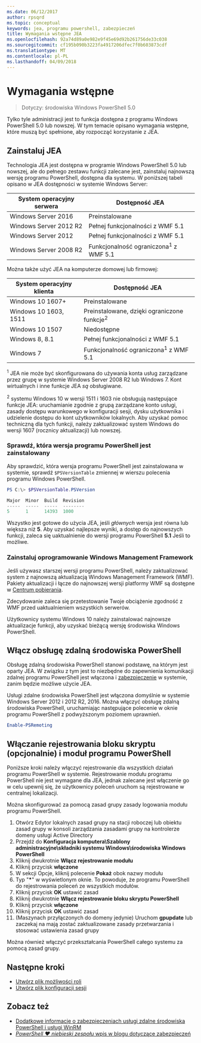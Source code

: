 ```yaml
---
ms.date: 06/12/2017
author: rpsqrd
ms.topic: conceptual
keywords: jea, programu powershell, zabezpieczeń
title: Wymagania wstępne JEA
ms.openlocfilehash: 92a74d89a0e982e9f45e69d92b261756de33c038
ms.sourcegitcommit: cf195b090b3223fa4917206dfec7f0b603873cdf
ms.translationtype: MT
ms.contentlocale: pl-PL
ms.lasthandoff: 04/09/2018
---
```

# <a name="prerequisites"></a>Wymagania wstępne

> Dotyczy: środowiska Windows PowerShell 5.0

Tylko tyle administracji jest to funkcja dostępna z programu Windows PowerShell 5.0 lub nowszej.
W tym temacie opisano wymagania wstępne, które muszą być spełnione, aby rozpocząć korzystanie z JEA.

## <a name="install-jea"></a>Zainstaluj JEA

Technologia JEA jest dostępna w programie Windows PowerShell 5.0 lub nowszej, ale do pełnego zestawu funkcji zalecane jest, zainstaluj najnowszą wersję programu PowerShell, dostępna dla systemu.
W poniższej tabeli opisano w JEA dostępności w systemie Windows Server:

System operacyjny serwera   | Dostępność JEA
--------------------------|--------------------------------
Windows Server 2016       | Preinstalowane
Windows Server 2012 R2    | Pełnej funkcjonalności z WMF 5.1
Windows Server 2012       | Pełnej funkcjonalności z WMF 5.1
Windows Server 2008 R2    | Funkcjonalność ograniczona<sup>1</sup> z WMF 5.1

Można także użyć JEA na komputerze domowej lub firmowej:

System operacyjny klienta   | Dostępność JEA
--------------------------|-----------------------------------------------------
Windows 10 1607+          | Preinstalowane
Windows 10 1603, 1511     | Preinstalowane, dzięki ograniczone funkcje<sup>2</sup>
Windows 10 1507           | Niedostępne
Windows 8, 8.1            | Pełnej funkcjonalności z WMF 5.1
Windows 7                 | Funkcjonalność ograniczona<sup>1</sup> z WMF 5.1

<sup>1</sup> JEA nie może być skonfigurowana do używania konta usług zarządzane przez grupę w systemie Windows Server 2008 R2 lub Windows 7.
Kont wirtualnych i inne funkcje JEA *są* obsługiwane.

<sup>2</sup> systemu Windows 10 w wersji 1511 i 1603 nie obsługują następujące funkcje JEA: uruchamianie zgodnie z grupą zarządzane konto usługi, zasady dostępu warunkowego w konfiguracji sesji, dysku użytkownika i udzielenie dostępu do kont użytkowników lokalnych.
Aby uzyskać pomoc techniczną dla tych funkcji, należy zaktualizować system Windows do wersji 1607 (rocznicy aktualizacji) lub nowszej.

### <a name="check-which-version-of-powershell-is-installed"></a>Sprawdź, która wersja programu PowerShell jest zainstalowany

Aby sprawdzić, która wersja programu PowerShell jest zainstalowana w systemie, sprawdź `$PSVersionTable` zmiennej w wierszu polecenia programu Windows PowerShell.

```powershell
PS C:\> $PSVersionTable.PSVersion

Major  Minor  Build  Revision
-----  -----  -----  --------
5      1      14393  1000
```

Wszystko jest gotowe do użycia JEA, jeśli *głównych* wersja jest równa lub większa niż **5**.
Aby uzyskać najlepsze wyniki, a dostęp do najnowszych funkcji, zaleca się uaktualnienie do wersji programu PowerShell **5.1** Jeśli to możliwe.

### <a name="install-windows-management-framework"></a>Zainstaluj oprogramowanie Windows Management Framework

Jeśli używasz starszej wersji programu PowerShell, należy zaktualizować system z najnowszą aktualizacją Windows Management Framework (WMF).
Pakiety aktualizacji i łącze do najnowszej wersji platformy WMF są dostępne w [Centrum pobierania](https://aka.ms/WMF5).

Zdecydowanie zaleca się przetestowanie Twoje obciążenie zgodność z WMF przed uaktualnieniem wszystkich serwerów.

Użytkownicy systemu Windows 10 należy zainstalować najnowsze aktualizacje funkcji, aby uzyskać bieżącą wersję środowiska Windows PowerShell.

## <a name="enable-powershell-remoting"></a>Włącz obsługę zdalną środowiska PowerShell

Obsługę zdalną środowiska PowerShell stanowi podstawę, na którym jest oparty JEA.
W związku z tym jest to niezbędne do zapewnienia komunikacji zdalnej programu PowerShell jest włączona i [zabezpieczenie](https://msdn.microsoft.com/powershell/scripting/setup/winrmsecurity) w systemie, zanim będzie możliwe użycie JEA.

Usługi zdalne środowiska PowerShell jest włączona domyślnie w systemie Windows Server 2012 i 2012 R2, 2016.
Można włączyć obsługę zdalną środowiska PowerShell, uruchamiając następujące polecenie w oknie programu PowerShell z podwyższonym poziomem uprawnień.

```powershell
Enable-PSRemoting
```

## <a name="enable-powershell-module-and-script-block-logging-optional"></a>Włączanie rejestrowania bloku skryptu (opcjonalnie) i moduł programu PowerShell

Poniższe kroki należy włączyć rejestrowanie dla wszystkich działań programu PowerShell w systemie.
Rejestrowanie modułu programu PowerShell nie jest wymagane dla JEA, jednak zalecane jest włączenie go w celu upewnij się, że użytkownicy poleceń uruchom są rejestrowane w centralnej lokalizacji.

Można skonfigurować za pomocą zasad grupy zasady logowania modułu programu PowerShell.

1. Otwórz Edytor lokalnych zasad grupy na stacji roboczej lub obiektu zasad grupy w konsoli zarządzania zasadami grupy na kontrolerze domeny usługi Active Directory
2. Przejdź do **Konfiguracja komputera\\Szablony administracyjne\\składniki systemu Windows\\środowiska Windows PowerShell**
3. Kliknij dwukrotnie **Włącz rejestrowanie modułu**
4. Kliknij przycisk **włączone**
5. W sekcji Opcje, kliknij polecenie **Pokaż** obok nazwy modułu
6. Typ "**\***" w wyświetlonym oknie. To powoduje, że programu PowerShell do rejestrowania poleceń ze wszystkich modułów.
7. Kliknij przycisk **OK** ustawić zasad
8. Kliknij dwukrotnie **Włącz rejestrowanie bloku skryptu PowerShell**
9. Kliknij przycisk **włączone**
10. Kliknij przycisk **OK** ustawić zasad
11. (Maszynach przyłączonych do domeny jedynie) Uruchom **gpupdate** lub zaczekaj na mają zostać zaktualizowane zasady przetwarzania i stosować ustawienia zasad grupy

Można również włączyć przekształcania PowerShell całego systemu za pomocą zasad grupy.

## <a name="next-steps"></a>Następne kroki

- [Utwórz plik możliwości roli](role-capabilities.md)
- [Utwórz plik konfiguracji sesji](session-configurations.md)

## <a name="see-also"></a>Zobacz też

- [Dodatkowe informacje o zabezpieczeniach usługi zdalne środowiska PowerShell i usługi WinRM](https://msdn.microsoft.com/powershell/scripting/setup/winrmsecurity)
- [*PowerShell ♥ niebieski zespołu* wpis w blogu dotyczące zabezpieczeń](https://blogs.msdn.microsoft.com/powershell/2015/06/09/powershell-the-blue-team/)